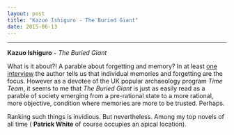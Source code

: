 ```yaml
---
layout: post
title: "Kazuo Ishiguro - The Buried Giant"
date: 2015-06-13
---
```


***
<b>Kazuo Ishiguro</b> - _The Buried Giant_

What is it about?!  A parable about forgetting and memory?  In at least <a href="https://www.youtube.com/watch?v=j_MpnJ4belI">one interview</a> the author tells us that individual memories and forgetting are the focus. However as a devotee of the UK popular archaeology program _Time Team_, it seems to me that _The Buried Giant_ is just as easily read as a parable of society emerging from a pre-rational state to a more rational, more objective, condition where memories are more to be trusted.  Perhaps.

Ranking such things is invidious.  But nevertheless.  Among my top novels of all time  ( <b>Patrick White</b> of course occupies an apical location).




